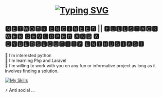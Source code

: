 <h1 align="center">
<a href="https://git.io/typing-svg"><img src="https://readme-typing-svg.herokuapp.com?font=Pacifico&size=30&pause=1000&color=DBBBF5&random=false&width=435&lines=%F0%9F%91%8BHello+I'm+Hoodie+Kun" alt="Typing SVG" /></a>
</h1>

🅽🅴🆃🆆🅾🆁🅺 🅴🅽🅶🅸🅽🅴🅴🆁 || 🅵🆄🅻🅻🆂🆃🅰🅲🅺 🆆🅴🅱 🅳🅴🆅🅻🅾🅿🅴🆁 🅰🅽🅳 🅰 🅲🆈🅱🅴🆁🆂🅴🅲🆄🆁🅸🆃🆈 🅴🅽🆃🅷🆄🆂🅸🅰🆂🆃
--------------------------------------------------------------------

👀 I’m interested python <br>
🧠  I'm learning Php and Laravel <br>
💞️ I'm willing to work with you on any fun or informative project as long as it involves finding a solution. <br>

[![My Skills](https://skillicons.dev/icons?i=aws,gcp,windows,azure,docker,react,pug,vue,bash,figma,express,flask,git,github,go,discord,bots,django,angular,aws,bootstrap,cs,c,cpp,html,css,java,js,jquery,kali,kubernetes,laravel,linkedin,linux,md,mongodb,mysql,nodejs,npm,ps,php,phpstorm,powershell,pr,pycharm,py,raspberrypi,react,replit,sqlite,sass,stackoverflow,sublime,tailwind,vue,vscode,ubuntu,nextjs,flutter&perline=20)](https://skillicons.dev)

⚡ Anti social ...
<!---
Hoodiekun/Hoodiekun is a ✨ special ✨ repository because its `README.md` (this file) appears on your GitHub profile.
You can click the Preview link to take a look at your changes.
--->
